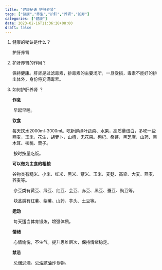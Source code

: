 ```yaml
---
title: "健康秘诀 护肝养肾"
tags: ["健康","养生","护肝","养肾","长寿"]
categories: ["健康"]
date: 2023-02-16T11:36:28+08:00
draft: false
---
```


1. 健康的秘诀是什么？

   护肝养肾

2. 护肝养肾的作用？

   保持健康。肝肾是过滤毒素，排毒素的主要场所，一旦受损，毒素不能好的排出体外，身份将充满毒素。

3. 如何护肝养肾 ？

   **作息**

   ​		早起早睡。

   **饮食**

   ​		每天饮水2000ml-3000ml。吃新鲜绿叶蔬菜、水果，高质量蛋白，多吃一些燕麦，玉米，花生，胡萝卜，山楂，无花果。枸杞、桑葚、黑芝麻、山药、黑木耳、核桃、栗子。

   ​		按时按量吃饭。

   **可以做为主食的粗粮**

   ​		谷物类有糙米、小米、红米、黑米、薏米、玉米、麦麸、高粱、大麦、燕麦、荞麦等。

   ​		杂豆类有黄豆、绿豆、红豆、芸豆、赤豆、黑豆、蚕豆、豌豆等。

   ​		块茎类有红薯、紫薯、山药、芋头、土豆等。

   **运动**
   
   ​		每天适当体育锻炼，增强体质。
   
   **情绪**
   
   ​		心情愉悦，不生气。提升思维层次，保持情绪稳定。
   
   **禁忌**
   
   ​		忌烟忌酒。忌油腻油炸食物。

